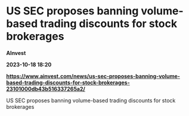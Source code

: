 # US SEC proposes banning volume-based trading discounts for stock brokerages
**AInvest**

**2023-10-18 18:20**

**https://www.ainvest.com/news/us-sec-proposes-banning-volume-based-trading-discounts-for-stock-brokerages-23101000db43b516337265a2/**

US SEC proposes banning volume-based trading discounts for stock brokerages